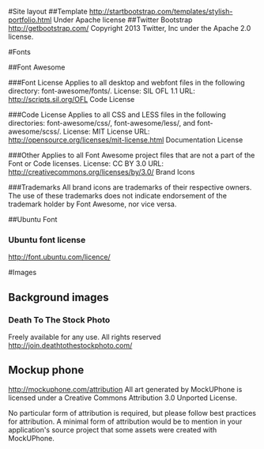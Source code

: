 #Site layout
##Template http://startbootstrap.com/templates/stylish-portfolio.html Under Apache license
##Twitter Bootstrap
http://getbootstrap.com/
Copyright 2013 Twitter, Inc under the Apache 2.0 license.



#Fonts

##Font Awesome

###Font License
Applies to all desktop and webfont files in the following directory: font-awesome/fonts/.
License: SIL OFL 1.1
URL: http://scripts.sil.org/OFL
Code License

###Code License
Applies to all CSS and LESS files in the following directories: font-awesome/css/, font-awesome/less/, and font-awesome/scss/.
License: MIT License
URL: http://opensource.org/licenses/mit-license.html
Documentation License

###Other
Applies to all Font Awesome project files that are not a part of the Font or Code licenses.
License: CC BY 3.0
URL: http://creativecommons.org/licenses/by/3.0/
Brand Icons

###Trademarks
All brand icons are trademarks of their respective owners.
The use of these trademarks does not indicate endorsement of the trademark holder by Font Awesome, nor vice versa.

##Ubuntu Font

### Ubuntu font license

http://font.ubuntu.com/licence/


#Images
## Background images
### Death To The Stock Photo
Freely available for any use. All rights reserved
http://join.deathtothestockphoto.com/

## Mockup phone
http://mockuphone.com/attribution
All art generated by MockUPhone is licensed under a Creative Commons Attribution 3.0 Unported License.

No particular form of attribution is required, but please follow best practices for attribution. A minimal form of attribution would be to mention in your application's source project that some assets were created with MockUPhone.
